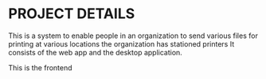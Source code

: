 # PROJECT DETAILS

This is a system to enable people in an organization to send various files for printing at various locations the organization has stationed printers
It consists of the web app and the desktop application.

This is the frontend
